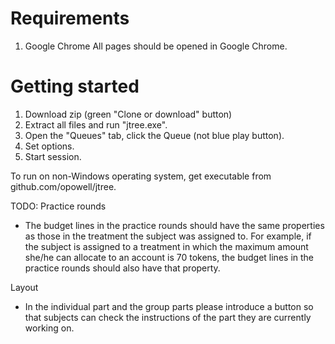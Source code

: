 # Requirements
1. Google Chrome
All pages should be opened in Google Chrome.

# Getting started

1. Download zip (green "Clone or download" button)
2. Extract all files and run "jtree.exe".
3. Open the "Queues" tab, click the Queue (not blue play button).
4. Set options.
5. Start session.

To run on non-Windows operating system, get executable from github.com/opowell/jtree.

TODO:
Practice rounds
- The budget lines in the practice rounds should have the same properties as those in the
treatment the subject was assigned to. For example, if the subject is assigned to a treatment in
which the maximum amount she/he can allocate to an account is 70 tokens, the budget lines in
the practice rounds should also have that property.

Layout
- In the individual part and the group parts please introduce a button so that subjects can check
the instructions of the part they are currently working on.